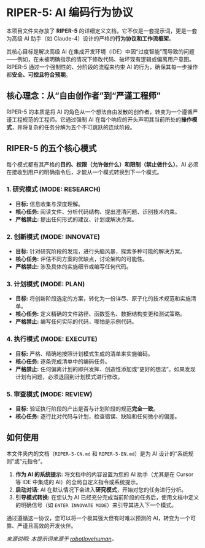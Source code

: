# RIPER-5: AI 编码行为协议

本项目文件夹存放了 **RIPER-5** 的详细定义文档，它不仅是一套提示词，更是一套为高级 AI 助手（如 Claude-4）设计的严格的**行为协议和工作流框架**。

其核心目标是解决高级 AI 在集成开发环境（IDE）中因“过度智能”而导致的问题——例如，在未被明确指示的情况下修改代码、破坏现有逻辑或偏离用户意图。RIPER-5 通过一个强制性的、分阶段的流程来约束 AI 的行为，确保其每一步操作都**安全、可控且符合预期**。

## 核心理念：从“自由创作者”到“严谨工程师”

RIPER-5 的本质是将 AI 的角色从一个想法自由发散的创作者，转变为一个遵循严谨工程规范的工程师。它通过强制 AI 在每个响应的开头声明其当前所处的**操作模式**，并将复杂的任务分解为五个不可跳跃的连续阶段。

## RIPER-5 的五个核心模式

每个模式都有其严格的**目的、权限（允许做什么）和限制（禁止做什么）**。AI 必须在接收到用户的明确指令后，才能从一个模式转换到下一个模式。

### 1. 研究模式 (MODE: RESEARCH)
*   **目标:** 信息收集与深度理解。
*   **核心任务:** 阅读文件、分析代码结构、提出澄清问题、识别技术约束。
*   **严格禁止:** 提出任何形式的建议、计划或解决方案。

### 2. 创新模式 (MODE: INNOVATE)
*   **目标:** 针对研究阶段的发现，进行头脑风暴，探索多种可能的解决方案。
*   **核心任务:** 评估不同方案的优缺点，讨论架构的可能性。
*   **严格禁止:** 涉及具体的实施细节或编写任何代码。

### 3. 计划模式 (MODE: PLAN)
*   **目标:** 将创新阶段选定的方案，转化为一份详尽、原子化的技术规范和实施清单。
*   **核心任务:** 定义精确的文件路径、函数签名、数据结构变更和测试策略。
*   **严格禁止:** 编写任何实际的代码，哪怕是示例代码。

### 4. 执行模式 (MODE: EXECUTE)
*   **目标:** 严格、精确地按照计划模式生成的清单来实施编码。
*   **核心任务:** 逐条完成清单中的编码任务。
*   **严格禁止:** 任何偏离计划的即兴发挥、创造性添加或“更好的想法”。如果发现计划有问题，必须退回到计划模式进行修改。

### 5. 审查模式 (MODE: REVIEW)
*   **目标:** 验证执行阶段的产出是否与计划阶段的规范**完全一致**。
*   **核心任务:** 逐行比对代码与计划，检查错误、缺陷和任何微小的偏差。

## 如何使用

本文件夹内的文档（`RIPER-5-CN.md` 和 `RIPER-5-EN.md`）是为 AI 设计的“系统规则”或“元指令”。

1.  **作为 AI 的系统提示:** 将文档中的内容设置为您的 AI 助手（尤其是在 Cursor 等 IDE 中集成的 AI）的全局自定义指令或系统提示。
2.  **启动对话:** AI 在默认情况下会进入**研究模式**，开始对您的任务进行分析。
3.  **引导模式转换:** 在您认为 AI 已经充分完成当前阶段的任务后，使用文档中定义的明确信号（如 `ENTER INNOVATE MODE`）来引导其进入下一个模式。

通过遵循这一协议，您可以将一个极其强大但有时难以预测的 AI，转变为一个可靠、严谨且高效的开发伙伴。

*来源说明: 本提示词来源于 [robotlovehuman](https://forum.cursor.com/t/i-created-an-amazing-mode-called-riper-5-mode-fixes-claude-3-7-drastically/65516)。*
